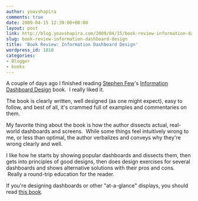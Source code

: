 ```yaml
---
author: yoavshapira
comments: true
date: 2009-04-15 12:39:00+00:00
layout: post
link: http://blog.yoavshapira.com/2009/04/15/book-review-information-dashboard-design/
slug: book-review-information-dashboard-design
title: 'Book Review: Information Dashboard Design'
wordpress_id: 1810
categories:
- Blogger
- books
---
```


A couple of days ago I finished reading [Stephen Few](http://www.perceptualedge.com/about.php)'s [Information Dashboard Design](http://www.amazon.com/Information-Dashboard-Design-Effective-Communication/dp/0596100167) book.  I really liked it.

  


The book is clearly written, well designed (as one might expect), easy to follow, and best of all, it's crammed full of examples and commentaries on them.

  


My favorite thing about the book is how the author dissects actual, real-world dashboards and screens.  While some things feel intuitively wrong to me, or less than optimal, the author verbalizes and conveys why they're wrong clearly and well.

  


I like how he starts by showing popular dashboards and dissects them, then gets into principles of good designs, then does design exercises for several dashboards and shows alternative solutions with their pros and cons.  Really a round-trip education for the reader.

  


If you're designing dashboards or other "at-a-glance" displays, you should read [this book](http://www.amazon.com/Information-Dashboard-Design-Effective-Communication/dp/0596100167).

  


  

